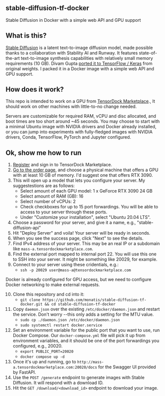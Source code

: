 ## stable-diffusion-tf-docker
Stable Diffusion in Docker with a simple web API and GPU support

## What is this?
[Stable Diffusion](https://github.com/CompVis/stable-diffusion) is a latent text-to-image diffusion model, made possible thanks to a collaboration with Stability AI and Runway.
It features state-of-the-art text-to-image synthesis capabilities with relatively small memory requirements (10 GB).
Divam Gupta [ported it to TensorFlow / Keras](https://github.com/divamgupta/stable-diffusion-tensorflow) from original weights.
I packed it in a Docker image with a simple web API and GPU support.

## How does it work?
This repo is intended to work on a GPU from [TensorDock Marketplace](https://marketplace.tensordock.com/).,
It should work on other machines with little-to-no change needed.

Servers are customizable for required RAM, vCPU and disc allocated, and boot times are too short around ~45 seconds.
You may choose to start with a minimal Ubuntu image with NVIDIA drivers and Docker already installed,
or you can jump into experiments with fully-fledged images with NVIDIA drivers, Conda, TensorFlow, PyTorch and Jupyter configured.

## Ok, show me how to run

1. [Register](https://marketplace.tensordock.com/register) and sign in to TensorDock Marketplace.
2. [Go to the order page](https://marketplace.tensordock.com/order_list), and choose a physical machine that offers a GPU with at least 10 GB of memory. I'd suggest one that offers RTX 3090.
3. This will open up a model that lets you configure your server. My suggestestions are as follows:
    - Select amount of each GPU model: 1 x GeForce RTX 3090 24 GB
    - Select amount of RAM (GB): 16
    - Select number of vCPUs: 2
    - Check checkboxes for up to 15 port forwardings. You will be able to access to your server through these ports.
    - Under "Customize your installation", select "Ubuntu 20.04 LTS".
4. Choose a password for your server, and give it a name, e.g., "stable-diffusion-api"
5. Hit "Deploy Server" and voila! Your server will be ready in seconds.
6. When you see the success page, click "Next" to see the details.
7. Find IPv4 address of your server. This may be an real IP or a subdomain like `mass-a.tensordockmarketplace.com`.
8. Find the external port mapped to internal port 22. You will use this one to SSH into your server. It might be something like 20029, for example.
9. Connect to your server using these cridentials, e.g.:
    - `ssh -p 20029 user@mass-a@tensordockmarketplace.com`


Docker is already configured for GPU access, but we need to configure Docker networking to make external requests.

10. Clone this repository and cd into it:
    - `git clone https://github.com/monatis/stable-diffusion-tf-docker.git && cd stable-diffusion-tf-docker`
11. Copy `daemon.json` over the existing `/etc/docker/daemon.json` and restart the service. Don't worry --this only adds a setting for the MTU value.
    - `sudo cp ./daemon.json /etc/docker/daemon.json`
    - `sudo systemctl restart docker.service`
12. Set an environment variable for the public port that you want to use, run Docker Compose. Our `docker-compose.yml` file will pick it up from environment variables, and it should be one of the port forwardings you configured, e.g., 20020.
    - `export PUBLIC_PORT=20020`
    - `docker compose up -d`
13. Once it's up and running, go to `http://mass-a.tensordockmarketplace.com:20020/docs` for the Swagger UI provided by FastAPI.
14. Use the `POST /generate` endpoint to generate images with Stable Diffusion. It will respond with a download ID.
15. Hit the `GET /download/<download_id>` endpoint to download your image.